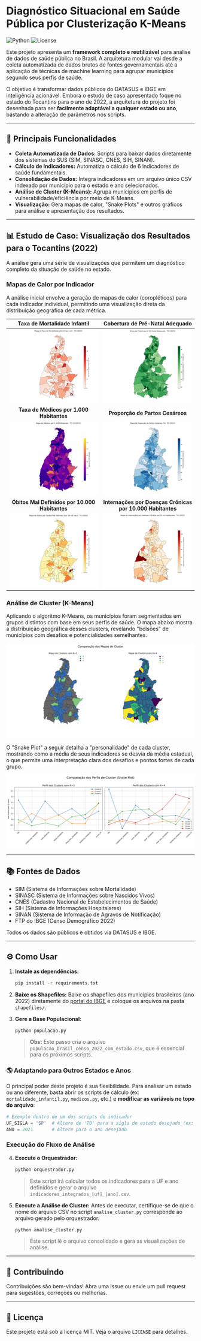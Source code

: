 # Diagnóstico Situacional em Saúde Pública por Clusterização K-Means

![Python](https://img.shields.io/badge/python-3.9%2B-blue.svg)
![License](https://img.shields.io/badge/license-MIT-green.svg)

Este projeto apresenta um **framework completo e reutilizável** para análise de dados de saúde pública no Brasil. A arquitetura modular vai desde a coleta automatizada de dados brutos de fontes governamentais até a aplicação de técnicas de machine learning para agrupar municípios segundo seus perfis de saúde.

O objetivo é transformar dados públicos do DATASUS e IBGE em inteligência acionável. Embora o estudo de caso apresentado foque no estado do Tocantins para o ano de 2022, a arquitetura do projeto foi desenhada para ser **facilmente adaptável a qualquer estado ou ano**, bastando a alteração de parâmetros nos scripts.

---

## 🚀 Principais Funcionalidades

- **Coleta Automatizada de Dados:** Scripts para baixar dados diretamente dos sistemas do SUS (SIM, SINASC, CNES, SIH, SINAN).
- **Cálculo de Indicadores:** Automatiza o cálculo de 6 indicadores de saúde fundamentais.
- **Consolidação de Dados:** Integra indicadores em um arquivo único CSV indexado por município para o estado e ano selecionados.
- **Análise de Cluster (K-Means):** Agrupa municípios em perfis de vulnerabilidade/eficiência por meio de K-Means.
- **Visualização:** Gera mapas de calor, "Snake Plots" e outros gráficos para análise e apresentação dos resultados.

---

## 📊 Estudo de Caso: Visualização dos Resultados para o Tocantins (2022)

A análise gera uma série de visualizações que permitem um diagnóstico completo da situação de saúde no estado.

### Mapas de Calor por Indicador

A análise inicial envolve a geração de mapas de calor (coropléticos) para cada indicador individual, permitindo uma visualização direta da distribuição geográfica de cada métrica.

| Taxa de Mortalidade Infantil | Cobertura de Pré-Natal Adequado |
| :---: | :---: |
| ![TMI](mapa_tmi_to_2022.png) | ![Pré-Natal](mapa_cobertura_prenatal_to_2022.png) |
| **Taxa de Médicos por 1.000 Habitantes** | **Proporção de Partos Cesáreos** |
| ![Médicos](mapa_taxa_medicos_to_2022.png) | ![Cesáreas](mapa_prop_cesareos_to_2022.png) |
| **Óbitos Mal Definidos por 10.000 Habitantes** | **Internações por Doenças Crônicas por 10.000 Habitantes** |
| ![Causas Mal Definidas](mapa_taxa_mal_definidas_to_2022.png) | ![Internações Crônicas](mapa_internacoes_cronicas_to_2022.png) |

### Análise de Cluster (K-Means)

Aplicando o algoritmo K-Means, os municípios foram segmentados em grupos distintos com base em seus perfis de saúde. O mapa abaixo mostra a distribuição geográfica desses clusters, revelando "bolsões" de municípios com desafios e potencialidades semelhantes.

![Mapa de Clusters K=4](kmeans_maps_k3_vs_k4.png)

O "Snake Plot" a seguir detalha a "personalidade" de cada cluster, mostrando como a média de seus indicadores se desvia da média estadual, o que permite uma interpretação clara dos desafios e pontos fortes de cada grupo.

![Comparação dos Perfis de Cluster](kmeans_snake_plot_k3_vs_k4.png)

---

## 📚 Fontes de Dados

- SIM (Sistema de Informações sobre Mortalidade)
- SINASC (Sistema de Informações sobre Nascidos Vivos)
- CNES (Cadastro Nacional de Estabelecimentos de Saúde)
- SIH (Sistema de Informações Hospitalares)
- SINAN (Sistema de Informação de Agravos de Notificação)
- FTP do IBGE (Censo Demográfico 2022)

Todos os dados são públicos e obtidos via DATASUS e IBGE.

---

## ⚙️ Como Usar

1.  **Instale as dependências:**
    ```bash
    pip install -r requirements.txt
    ```
2.  **Baixe os Shapefiles:** Baixe os shapefiles dos municípios brasileiros (ano 2022) diretamente do [portal do IBGE](https://www.ibge.gov.br/geociencias/organizacao-do-territorio/malhas-territoriais/34774-malhas-digitais-2022.html?=&t=downloads) e coloque os arquivos na pasta `shapefiles/`.

3.  **Gere a Base Populacional:**
    ```bash
    python populacao.py
    ```
    > **Obs:** Este passo cria o arquivo `populacao_brasil_censo_2022_com_estado.csv`, que é essencial para os próximos scripts.

### 🌎 Adaptando para Outros Estados e Anos

O principal poder deste projeto é sua flexibilidade. Para analisar um estado ou ano diferente, basta abrir os scripts de cálculo (ex: `mortalidade_infantil.py`, `medicos.py`, etc.) e **modificar as variáveis no topo do arquivo**:

```python
# Exemplo dentro de um dos scripts de indicador
UF_SIGLA = 'SP'  # Altere de 'TO' para a sigla do estado desejado (ex: 'SP', 'BA', 'MG')
ANO = 2021       # Altere para o ano desejado
```

### Execução do Fluxo de Análise

4.  **Execute o Orquestrador:**
    ```bash
    python orquestrador.py
    ```
    > Este script irá calcular todos os indicadores para a UF e ano definidos e gerar o arquivo `indicadores_integrados_[uf]_[ano].csv`.

5.  **Execute a Análise de Cluster:**
    Antes de executar, certifique-se de que o nome do arquivo CSV no script `analise_cluster.py` corresponde ao arquivo gerado pelo orquestrador.
    ```bash
    python analise_cluster.py
    ```
    > Este script lê o arquivo consolidado e gera as visualizações de análise.

---

## 🤝 Contribuindo

Contribuições são bem-vindas! Abra uma issue ou envie um pull request para sugestões, correções ou melhorias.

---

## 📄 Licença

Este projeto está sob a licença MIT. Veja o arquivo `LICENSE` para detalhes.
